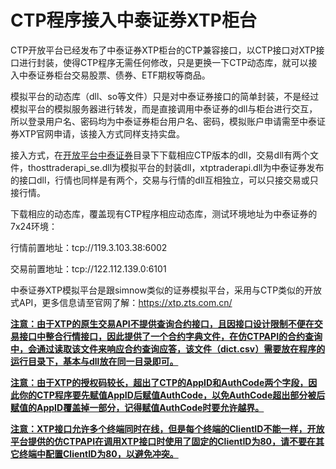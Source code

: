# CTP程序接入中泰证券XTP柜台

CTP开放平台已经发布了中泰证券XTP柜台的CTP兼容接口，以CTP接口对XTP接口进行封装，使得CTP程序无需任何修改，只是更换一下CTP动态库，就可以接入中泰证券柜台交易股票、债券、ETF期权等商品。

模拟平台的动态库（dll、so等文件）只是对中泰证券接口的简单封装，不是经过模拟平台的模拟服务器进行转发，而是直接调用中泰证券的dll与柜台进行交互，所以登录用户名、密码均为中泰证券柜台用户名、密码，模拟账户申请需至中泰证券XTP官网申请，该接入方式同样支持实盘。

接入方式，在[开放平台中泰证券](https://github.com/krenx1983/openctp/tree/master/ctp2%E4%B8%AD%E6%B3%B0%E8%AF%81%E5%88%B8XTP)目录下下载相应CTP版本的dll，交易dll有两个文件，thosttraderapi_se.dll为模拟平台的封装dll，xtptraderapi.dll为中泰证券发布的接口dll，行情也同样是有两个，交易与行情的dll互相独立，可以只接交易或只接行情。

下载相应的动态库，覆盖现有CTP程序相应动态库，测试环境地址为中泰证券的7x24环境：

行情前置地址：tcp://119.3.103.38:6002

交易前置地址：tcp://122.112.139.0:6101

中泰证券XTP模拟平台是跟simnow类似的证券模拟平台，采用与CTP类似的开放式API，更多信息请至官网了解：https://xtp.zts.com.cn/

**<u>注意：由于XTP的原生交易API不提供查询合约接口，且因接口设计限制不便在交易接口中整合行情接口，因此提供了一个合约字典文件，在仿CTPAPI的合约查询中，会通过读取该文件来响应合约查询应答，该文件（dict.csv）需要放在程序的运行目录下，基本与dll放在同一目录即可。</u>**

**<u>注意：由于XTP的授权码较长，超出了CTP的AppID和AuthCode两个字段，因此你的CTP程序要先赋值AppID后赋值AuthCode，以免AuthCode超出部分被后赋值的AppID覆盖掉一部分，记得赋值AuthCode时要允许越界。</u>**

**<u>注意：XTP接口允许多个终端同时在线，但是每个终端的ClientID不能一样，开放平台提供的仿CTPAPI在调用XTP接口时使用了固定的ClientID为80，请不要在其它终端中配置ClientID为80，以避免冲突。</u>**

